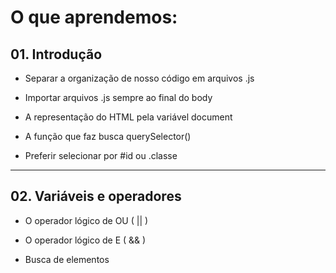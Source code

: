 # O que aprendemos:

## 01. Introdução

- Separar a organização de nosso código em arquivos .js

- Importar arquivos .js sempre ao final do body

- A representação do HTML pela variável document

- A função que faz busca querySelector()

- Preferir selecionar por #id ou .classe

- - -

## 02. Variáveis e operadores

- O operador lógico de OU ( || )

- O operador lógico de E ( && )

- Busca de elementos